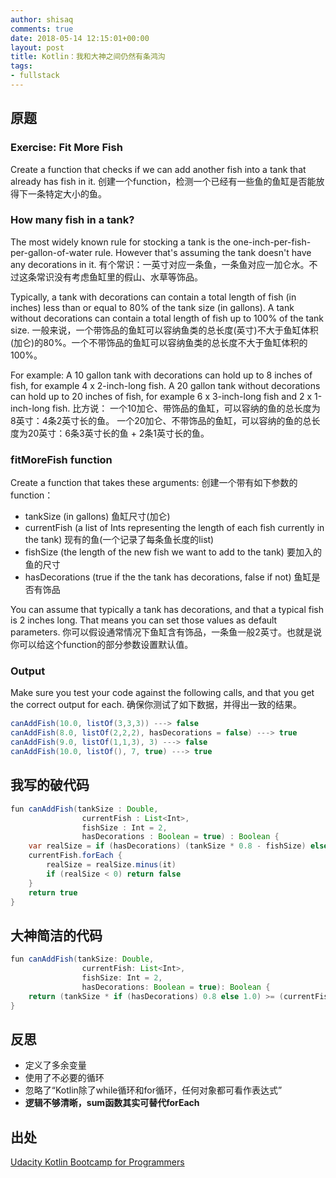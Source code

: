 ```yaml
---
author: shisaq
comments: true
date: 2018-05-14 12:15:01+00:00
layout: post
title: Kotlin：我和大神之间仍然有条鸿沟
tags:
- fullstack
---
```


## 原题

### Exercise: Fit More Fish

Create a function that checks if we can add another fish into a tank that already has fish in it.
创建一个function，检测一个已经有一些鱼的鱼缸是否能放得下一条特定大小的鱼。

### How many fish in a tank?

The most widely known rule for stocking a tank is the one-inch-per-fish-per-gallon-of-water rule. However that's assuming the tank doesn't have any decorations in it.
有个常识：一英寸对应一条鱼，一条鱼对应一加仑水。不过这条常识没有考虑鱼缸里的假山、水草等饰品。

Typically, a tank with decorations can contain a total length of fish (in inches) less than or equal to 80% of the tank size (in gallons). A tank without decorations can contain a total length of fish up to 100% of the tank size.
一般来说，一个带饰品的鱼缸可以容纳鱼类的总长度(英寸)不大于鱼缸体积(加仑)的80%。一个不带饰品的鱼缸可以容纳鱼类的总长度不大于鱼缸体积的100%。

For example:
A 10 gallon tank with decorations can hold up to 8 inches of fish, for example 4 x 2-inch-long fish.
A 20 gallon tank without decorations can hold up to 20 inches of fish, for example 6 x 3-inch-long fish and 2 x 1-inch-long fish.
比方说：
一个10加仑、带饰品的鱼缸，可以容纳的鱼的总长度为8英寸：4条2英寸长的鱼。
一个20加仑、不带饰品的鱼缸，可以容纳的鱼的总长度为20英寸：6条3英寸长的鱼 + 2条1英寸长的鱼。

### fitMoreFish function

Create a function that takes these arguments:
创建一个带有如下参数的function：

* tankSize (in gallons) 鱼缸尺寸(加仑)
* currentFish (a list of Ints representing the length of each fish currently in the tank) 现有的鱼(一个记录了每条鱼长度的list)
* fishSize (the length of the new fish we want to add to the tank) 要加入的鱼的尺寸
* hasDecorations (true if the the tank has decorations, false if not) 鱼缸是否有饰品

You can assume that typically a tank has decorations, and that a typical fish is 2 inches long. That means you can set those values as default parameters.
你可以假设通常情况下鱼缸含有饰品，一条鱼一般2英寸。也就是说你可以给这个function的部分参数设置默认值。

### Output

Make sure you test your code against the following calls, and that you get the correct output for each.
确保你测试了如下数据，并得出一致的结果。

```java
canAddFish(10.0, listOf(3,3,3)) ---> false
canAddFish(8.0, listOf(2,2,2), hasDecorations = false) ---> true
canAddFish(9.0, listOf(1,1,3), 3) ---> false
canAddFish(10.0, listOf(), 7, true) ---> true
```

## 我写的破代码

```java
fun canAddFish(tankSize : Double,
                currentFish : List<Int>,
                fishSize : Int = 2,
                hasDecorations : Boolean = true) : Boolean {
    var realSize = if (hasDecorations) (tankSize * 0.8 - fishSize) else (tankSize - fishSize)
    currentFish.forEach {
        realSize = realSize.minus(it)
        if (realSize < 0) return false
    }
    return true
}
```

## 大神简洁的代码

```java
fun canAddFish(tankSize: Double,
                currentFish: List<Int>,
                fishSize: Int = 2,
                hasDecorations: Boolean = true): Boolean {
    return (tankSize * if (hasDecorations) 0.8 else 1.0) >= (currentFish.sum() + fishSize)
}
```

## 反思

* 定义了多余变量
* 使用了不必要的循环
* 忽略了“Kotlin除了while循环和for循环，任何对象都可看作表达式”
* **逻辑不够清晰，sum函数其实可替代forEach**

## 出处

[Udacity Kotlin Bootcamp for Programmers](https://www.udacity.com/course/kotlin-bootcamp-for-programmers--ud9011)
